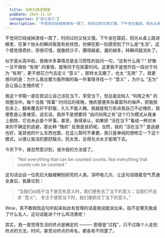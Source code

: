 ```yaml
---
  title: 当阳光跳进眼里
  pubDate: 2024-11-19
  categories: ["杂七杂八"]
  description: '不觉间已经戒掉游戏一周了，时间过的又快又慢。下午坐在窗前，阳光从桌上跳进眼里...'
---
```


不觉间已经戒掉游戏一周了，时间过的又快又慢。下午坐在窗前，阳光从桌上跳进眼里，在某个抬头的瞬间我竟有些恍惚，仿佛在那一刻感受到了什么是“生活”。这个感觉很奇妙，但很可惜，就像抓沙子，攥得越紧，漏的越多，转瞬间就消失了。

似乎是从高中起，我做许多事情总是会习惯性的自问一句，“这有什么用？” 好像一旦不做些 “有用” 的事情，就等同于在挥霍时间。这里我不是想开启一段对于何为 “有用”，更不想花力气去定义 “意义” ，那样太无趣了，也太 “无用” 了。我更想问的是：为什么我总要为我所做的每一件事情寻找一个 “意义” ，为什么 “无为” 会让我心生愧疚呢？

我这个学期一直在尝试让自己活在当下，享受当下，但总是会陷入 “何用之有” 的怪圈当中。每个当我 “挥霍” 时间后的夜晚，愧疚感便夹杂着窗外的噪声，把我按在床上，翻来覆去好不舒服，久久不能入睡。我越是努力告诉我自己不必愧疚，我便愈是心里难受。说实话，我并不是想要将 “自问何用之有”这个行为模式从我身上剔除，它也未必是个坏事。甚至，我得承认，如果把 “活在当下”看成一种对未来的不确定的逃避，那此种 “愧疚” 反倒是良药呢。当然，我的 “活在当下” 是逃避也好，是其他的什么东西也罢，在这儿暂时不重要。我只是单纯的想修正一下这个模式，以便让我活的更舒服点。药太苦，总得兑点水才能喝下去。

今天下午，我忽然意识到，或许我的方法错了。

>“Not everything that can be counted counts. Not everything that counts can be counted.” 

这句话出自一位死后大脑被解刨研究的人类。深呼吸几次，让这句话随着空气贯通全身后，我暴论到：

>“当我们纠结于当下是否有意义时，我们便失去了当下的意义；当我们不追求 “意义”， 专注于感受当下时，我们便抓住了当下的意义。”

Wow，真不敢相信这句听起来如此有哲理的话是我说能说出来，指不定哪天我成了什么名人，这句话能进个什么鸡汤里呢！

其实，我一直觉得生活的终点是确定的 ——— 那便是“过程”，只不过每个人走到终点的方法，时间，甚至对终点的命名，都各有不同罢了。